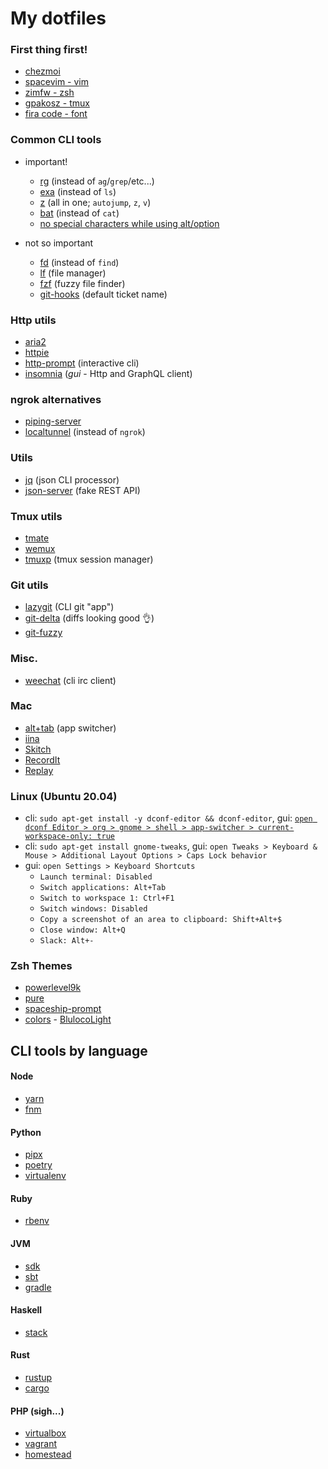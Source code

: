# My dotfiles

### First thing first!
- [chezmoi](https://www.chezmoi.io/install/#one-line-package-install)
- [spacevim - vim](https://spacevim.org/quick-start-guide/#install)
- [zimfw - zsh](https://github.com/zimfw/zimfw#installation)
- [gpakosz - tmux](https://github.com/gpakosz/.tmux.git#installation)
- [fira code - font](https://github.com/ryanoasis/nerd-fonts)


### Common CLI tools
- important!
  - [rg](https://github.com/BurntSushi/ripgrep#installation) (instead of `ag`/`grep`/etc...)
  - [exa](https://github.com/ogham/exa#installation) (instead of `ls`)
  - [z](https://github.com/ajeetdsouza/zoxide#step-1-install-zoxide) (all in one; `autojump`, `z`, `v`)
  - [bat](https://github.com/sharkdp/bat) (instead of `cat`)
  - [no special characters while using alt/option](https://developer.apple.com/library/archive/documentation/Cocoa/Conceptual/EventOverview/TextDefaultsBindings/TextDefaultsBindings.html)

- not so important
  - [fd](https://github.com/sharkdp/fd#installation) (instead of `find`)
  - [lf](https://github.com/gokcehan/lf#installation) (file manager)
  - [fzf](https://github.com/junegunn/fzf#installation) (fuzzy file finder)
  - [git-hooks](https://medium.com/better-programming/how-to-automatically-add-the-ticket-number-in-git-commit-message-bda5426ded05) (default ticket name)


### Http utils
- [aria2](https://aria2.github.io/)
- [httpie](https://github.com/jakubroztocil/httpie#installation)
- [http-prompt](http://http-prompt.com/#install) (interactive cli)
- [insomnia](https://github.com/getinsomnia/insomnia#download) (*gui* - Http and GraphQL client)


### ngrok alternatives
- [piping-server](https://github.com/nwtgck/piping-server)
- [localtunnel](https://github.com/localtunnel/localtunnel#installation) (instead of `ngrok`)


### Utils
- [jq](https://stedolan.github.io/jq/download/) (json CLI processor)
- [json-server](https://github.com/typicode/json-server#getting-started) (fake REST API)


### Tmux utils
- [tmate](https://tmate.io)
- [wemux](https://github.com/zolrath/wemux#how-to-install)
- [tmuxp](https://github.com/tmux-python/tmuxp#installation) (tmux session manager)


### Git utils
- [lazygit](https://github.com/jesseduffield/lazygit#installation) (CLI git "app")
- [git-delta](https://github.com/dandavison/delta#installation) (diffs looking good :ok_hand:)
- [git-fuzzy](https://github.com/bigH/git-fuzzy#installing)


### Misc.
- [weechat](https://weechat.org/download/) (cli irc client)


### Mac
- [alt+tab](https://alt-tab-macos.netlify.app/#installation) (app switcher)
- [iina](https://iina.io/)
- [Skitch](https://evernote.com/products/skitch)
- [RecordIt](http://recordit.co/)
- [Replay](https://www.replay.io/pricing)


### Linux (Ubuntu 20.04)
- cli: `sudo apt-get install -y dconf-editor && dconf-editor`, gui: [`open dconf Editor > org > gnome > shell > app-switcher > current-workspace-only: true`](https://askubuntu.com/a/963792)
- cli: `sudo apt-get install gnome-tweaks`, gui: `open Tweaks > Keyboard & Mouse > Additional Layout Options > Caps Lock behavior`
- gui: `open Settings > Keyboard Shortcuts`
  - `Launch terminal: Disabled`
  - `Switch applications: Alt+Tab`
  - `Switch to workspace 1: Ctrl+F1`
  - `Switch windows: Disabled`
  - `Copy a screenshot of an area to clipboard: Shift+Alt+$`
  - `Close window: Alt+Q`
  - `Slack: Alt+-`


### Zsh Themes
- [powerlevel9k](https://github.com/bhilburn/powerlevel9k#installation)
- [pure](https://github.com/sindresorhus/pure#install)
- [spaceship-prompt](https://github.com/denysdovhan/spaceship-prompt#installing)
- [colors](https://github.com/mbadolato/iTerm2-Color-Schemes) - [BlulocoLight](https://github.com/mbadolato/iTerm2-Color-Schemes/blob/master/schemes/BlulocoLight.itermcolors)


## CLI tools by language

#### Node
- [yarn](https://yarnpkg.com/en/docs/install#linux-tab)
- [fnm](https://github.com/Schniz/fnm#installation)

#### Python
- [pipx](https://pypa.github.io/pipx/installation/)
- [poetry](https://python-poetry.org/docs/#osx--linux--bashonwindows-install-instructions)
- [virtualenv](https://virtualenv.pypa.io/en/latest/installation.html#via-pipx)

#### Ruby
- [rbenv](https://github.com/rbenv/rbenv#installation)

#### JVM
- [sdk](http://sdkman.io/install.html)
- [sbt](http://www.scala-sbt.org/1.x/docs/index.html#Install)
- [gradle](https://gradle.org/)

#### Haskell
- [stack](https://docs.haskellstack.org/en/stable/README/#how-to-install)

#### Rust
- [rustup](https://www.rustup.rs/)
- [cargo](http://doc.crates.io/#installing)

#### PHP (sigh...)
- [virtualbox](https://www.virtualbox.org/wiki/Downloads)
- [vagrant](https://www.vagrantup.com/docs/installation)
- [homestead](https://laravel.com/docs/homestead)
